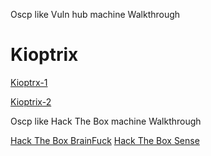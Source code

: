 Oscp like Vuln hub machine Walkthrough

# [](#header-6)Kioptrix
[Kioptrx-1](https://cnw311.github.io/hack-the-box/Vuln-hub-Kioptrix1-walkthrough)


[Kioptrix-2](https://cnw311.github.io/hack-the-box/Vulnhub-Kioptrix2)

Oscp like Hack The Box machine Walkthrough

[Hack The Box BrainFuck](https://cnw311.github.io/hack-the-box/Hack-The-Box-Brain-Fuck-Write-Up)
[Hack The Box Sense](https://cnw311.github.io/hack-the-box/Hack-The-Box-Sense)
